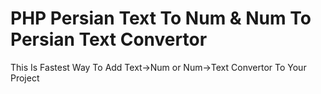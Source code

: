 # PHP Persian Text To Num & Num To Persian Text Convertor
This Is Fastest Way To Add Text->Num or Num->Text Convertor To Your Project
